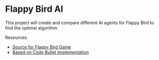 # Flappy Bird AI

This project will create and compare different AI agents for Flappy Bird to find the optimal
algorithm.

Resources:
- [Source for Flappy Bird Game](https://github.com/sourabhv/FlapPyBird)
- [Based on Code Bullet Implementation](https://github.com/Code-Bullet/Flappy-Bird-AI)
